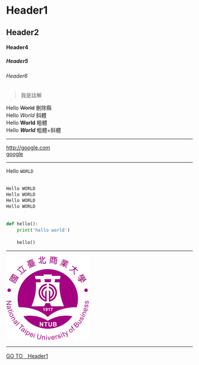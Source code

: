 # Header1
## Header2
#### Header4
##### Header5
###### Header6

> 我是註解


Hello ~~World~~     刪除縣  
Hello *World*       斜體  
Hello **World**     粗體   
Hello ***World***   粗體+斜體  

---

<http://google.com>  
[google](http://google.com)

---

Hello `WORLD`

```

Hello WORLD
Hello WORLD
Hello WORLD
Hello WORLD

```

```python

def hello():
    print('hello world')

    hello()

```

---

![](./ntub.png)

---

[GO TO　Header1](#Header1)
